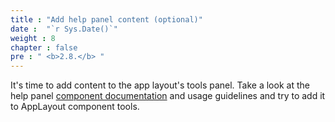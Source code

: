 ```yaml
---
title : "Add help panel content (optional)"
date :  "`r Sys.Date()`" 
weight : 8 
chapter : false
pre : " <b>2.8.</b> "
---
```

It's time to add content to the app layout's tools panel. Take a look at the help panel [component documentation](https://cloudscape.design/components/help-panel/?tabId=playground)  and usage guidelines and try to add it to AppLayout component tools.